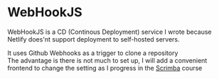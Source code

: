 # WebHookJS

WebHookJS is a CD (Continous Deployment) service I wrote because 
Netlify does'nt support deployment to self-hosted servers.

It uses Github Webhooks as a trigger to clone a repository  
The advantage is there is not much to set up, I will add a convenient  
frontend to change the setting as I progress in the [Scrimba](https://scrimba.com/) course
